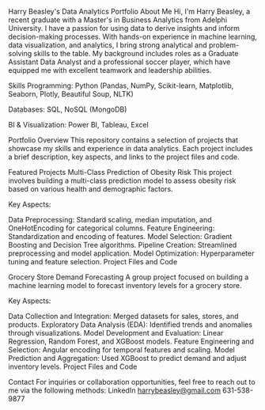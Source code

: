 Harry Beasley's Data Analytics Portfolio
About Me
Hi, I'm Harry Beasley, a recent graduate with a Master's in Business Analytics from Adelphi University. I have a passion for using data to derive insights and inform decision-making processes. With hands-on experience in machine learning, data visualization, and analytics, I bring strong analytical and problem-solving skills to the table. My background includes roles as a Graduate Assistant Data Analyst and a professional soccer player, which have equipped me with excellent teamwork and leadership abilities.

Skills
Programming:
Python (Pandas, NumPy, Scikit-learn, Matplotlib, Seaborn, Plotly, Beautiful Soup, NLTK)

Databases:
SQL, NoSQL (MongoDB)

BI & Visualization:
Power BI, Tableau, Excel

Portfolio Overview
This repository contains a selection of projects that showcase my skills and experience in data analytics. Each project includes a brief description, key aspects, and links to the project files and code.

Featured Projects
Multi-Class Prediction of Obesity Risk
This project involves building a multi-class prediction model to assess obesity risk based on various health and demographic factors.

Key Aspects:

Data Preprocessing: Standard scaling, median imputation, and OneHotEncoding for categorical columns.
Feature Engineering: Standardization and encoding of features.
Model Selection: Gradient Boosting and Decision Tree algorithms.
Pipeline Creation: Streamlined preprocessing and model application.
Model Optimization: Hyperparameter tuning and feature selection.
Project Files and Code

Grocery Store Demand Forecasting
A group project focused on building a machine learning model to forecast inventory levels for a grocery store.

Key Aspects:

Data Collection and Integration: Merged datasets for sales, stores, and products.
Exploratory Data Analysis (EDA): Identified trends and anomalies through visualizations.
Model Development and Evaluation: Linear Regression, Random Forest, and XGBoost models.
Feature Engineering and Selection: Angular encoding for temporal features and scaling.
Model Prediction and Aggregation: Used XGBoost to predict demand and adjust inventory levels.
Project Files and Code

Contact
For inquiries or collaboration opportunities, feel free to reach out to me via the following methods:
LinkedIn
harrybeasley@gmail.com
631-538-9877

